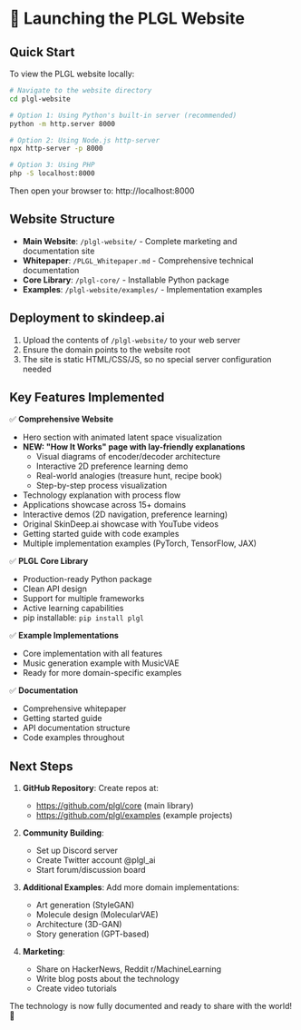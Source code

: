 # 🚀 Launching the PLGL Website

## Quick Start

To view the PLGL website locally:

```bash
# Navigate to the website directory
cd plgl-website

# Option 1: Using Python's built-in server (recommended)
python -m http.server 8000

# Option 2: Using Node.js http-server
npx http-server -p 8000

# Option 3: Using PHP
php -S localhost:8000
```

Then open your browser to: http://localhost:8000

## Website Structure

- **Main Website**: `/plgl-website/` - Complete marketing and documentation site
- **Whitepaper**: `/PLGL_Whitepaper.md` - Comprehensive technical documentation
- **Core Library**: `/plgl-core/` - Installable Python package
- **Examples**: `/plgl-website/examples/` - Implementation examples

## Deployment to skindeep.ai

1. Upload the contents of `/plgl-website/` to your web server
2. Ensure the domain points to the website root
3. The site is static HTML/CSS/JS, so no special server configuration needed

## Key Features Implemented

✅ **Comprehensive Website**
- Hero section with animated latent space visualization
- **NEW: "How It Works" page with lay-friendly explanations**
  - Visual diagrams of encoder/decoder architecture
  - Interactive 2D preference learning demo
  - Real-world analogies (treasure hunt, recipe book)
  - Step-by-step process visualization
- Technology explanation with process flow
- Applications showcase across 15+ domains
- Interactive demos (2D navigation, preference learning)
- Original SkinDeep.ai showcase with YouTube videos
- Getting started guide with code examples
- Multiple implementation examples (PyTorch, TensorFlow, JAX)

✅ **PLGL Core Library** 
- Production-ready Python package
- Clean API design
- Support for multiple frameworks
- Active learning capabilities
- pip installable: `pip install plgl`

✅ **Example Implementations**
- Core implementation with all features
- Music generation example with MusicVAE
- Ready for more domain-specific examples

✅ **Documentation**
- Comprehensive whitepaper
- Getting started guide
- API documentation structure
- Code examples throughout

## Next Steps

1. **GitHub Repository**: Create repos at:
   - https://github.com/plgl/core (main library)
   - https://github.com/plgl/examples (example projects)

2. **Community Building**:
   - Set up Discord server
   - Create Twitter account @plgl_ai
   - Start forum/discussion board

3. **Additional Examples**: Add more domain implementations:
   - Art generation (StyleGAN)
   - Molecule design (MolecularVAE)
   - Architecture (3D-GAN)
   - Story generation (GPT-based)

4. **Marketing**:
   - Share on HackerNews, Reddit r/MachineLearning
   - Write blog posts about the technology
   - Create video tutorials

The technology is now fully documented and ready to share with the world! 🎉
